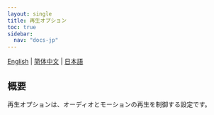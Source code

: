 ```yaml
---
layout: single
title: 再生オプション
toc: true
sidebar:
  nav: "docs-jp"
---
```

[English](/dancexr/features/playback_options) | [简体中文](/zh/dancexr/features/playback_options) | [日本語](/jp/dancexr/features/playback_options)


## 概要
再生オプションは、オーディオとモーションの再生を制御する設定です。
